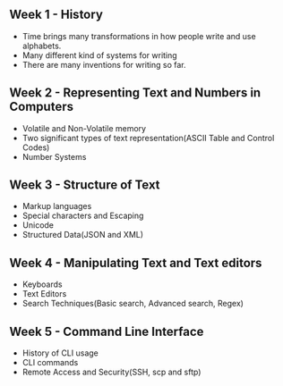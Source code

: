 ## Week 1 - History
- Time brings many transformations in how people write and use alphabets.
- Many different kind of systems for writing
- There are many inventions for writing so far.
## Week 2 - Representing Text and Numbers in Computers
- Volatile and Non-Volatile memory
- Two significant types of text representation(ASCII Table and Control Codes)
- Number Systems
## Week 3 - Structure of Text
- Markup languages
- Special characters and Escaping
- Unicode
- Structured Data(JSON and XML)
## Week 4 - Manipulating Text and Text editors
- Keyboards
- Text Editors
- Search Techniques(Basic search, Advanced search, Regex)
## Week 5 - Command Line Interface
- History of CLI usage
- CLI commands
- Remote Access and Security(SSH, scp and sftp)


